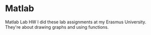 # Matlab
Matlab Lab HW
I did these lab assignments at my Erasmus University. They're about drawing graphs and using functions.
